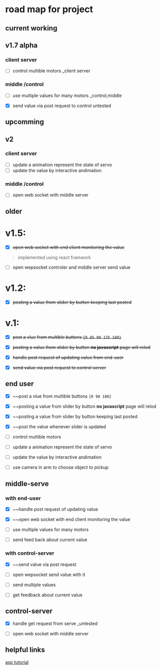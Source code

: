 # road map for project

## current working


## v1.7 __alpha__
### client server
- [ ] control multible motors _client server
### middle /control
- [ ] use multiple values for many motors _control,middle
- [x] send value via post request to control untested


## upcomming
## v2
### client server
- [ ] update a animation represent the state of servo
- [ ] update the value by interactive andimation

### middle /control
- [ ] open web socket with middle server


## older
# v1.5:
- [x] ~~open web socket with end client monitoring the value~~
> implemented using react framwork
- [ ] open wepsocket controler and middle server send value

# v1.2:
- [x] ~~posting a value from slider by button keeping last posted~~


# v.1:
- [x] ~~post a vlue from multible buttons `{0 45 90 135 180}`~~
- [x] ~~posting a value from slider by button __no javascript__ page will relod~~
- [x] ~~handle post request of updating value from end-user~~
- [x] ~~send value via post request to control server~~


## end user
- [x] ~~post a vlue from multible buttons `{0 90 180}` 

- [x] ~~posting a value from slider by button __no javascript__ page will relod
- [x] ~~posting a value from slider by button keeping last posted
- [x] ~~post the value whenever slider is updated

- [ ] control multible motors

- [ ] update a animation represent the state of servo
- [ ] update the value by interactive andimation

- [ ] use camera in arm to choose object to pickup

## middle-serve
### with end-user
- [x] ~~handle post request of updating value
- [x] ~~open web socket with end client monitoring the value
- [ ] use multiple values for many motors

- [ ] send feed back about current value

### with control-server
- [x] ~~send value via post request 
- [ ] open wepsocket send value with it
- [ ] send multiple values

- [ ] get feedback about current value

## control-server
- [X] handle get request from serve _untested
- [ ] open web socket with middle server


## helpful links
[asp tutorial](https://tttapa.github.io/ESP8266/Chap01%20-%20ESP8266.html)
